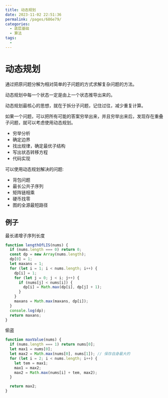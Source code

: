 ```yaml
---
title: 动态规划
date: 2023-11-02 22:51:36
permalink: /pages/686e79/
categories:
  - 底层基础
  - 算法
tags:
  -
---
```


# 动态规划

通过把原问题分解为相对简单的子问题的方式求解复杂问题的方法。

动态规划中每一个状态一定是由上一个状态推导出来的。

动态规划最核心的思想，就在于拆分子问题，记住过往，减少重复计算。

如果一个问题，可以把所有可能的答案穷举出来，并且穷举出来后，发现存在重叠子问题，就可以考虑使用动态规划。

- 穷举分析
- 确定边界
- 找出规律，确定最优子结构
- 写出状态转移方程
- 代码实现

可以使用动态规划解决的问题:

- 背包问题
- 最长公共子序列
- 矩阵链相乘
- 硬币找零
- 图的全源最短路径

## 例子

最长递增子序列长度

```js
function lengthOfLIS(nums) {
  if (nums.length === 0) return 0;
  const dp = new Array(nums.length);
  dp[0] = 1;
  let maxans = 1;
  for (let i = 1; i < nums.length; i++) {
    dp[i] = 1;
    for (let j = 0; j < i; j++) {
      if (nums[j] < nums[i]) {
        dp[i] = Math.max(dp[i], dp[j] + 1);
      }
    }
    maxans = Math.max(maxans, dp[i]);
  }
  console.log(dp);
  return maxans;
}
```

偷盗

```js
function maxValue(nums) {
  if (nums.length === 1) return nums[0];
  let max1 = nums[0];
  let max2 = Math.max(nums[0], nums[1]); // 保存自身最大的
  for (let i = 2; i < nums.length; i++) {
    let tem = max1;
    max1 = max2;
    max2 = Math.max(nums[i] + tem, max2);
  }

  return max2;
}
```
